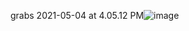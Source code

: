 grabs 2021-05-04 at 4.05.12 PM![image](https://user-images.githubusercontent.com/77024430/117064975-da560400-acf4-11eb-95f8-193574b8e3f5.png)
